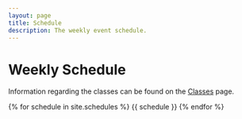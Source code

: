 ```yaml
---
layout: page
title: Schedule
description: The weekly event schedule.
---
```


# Weekly Schedule

Information regarding the classes can be found on the [Classes](/classes/) page.

{% for schedule in site.schedules %}
{{ schedule }}
{% endfor %}
